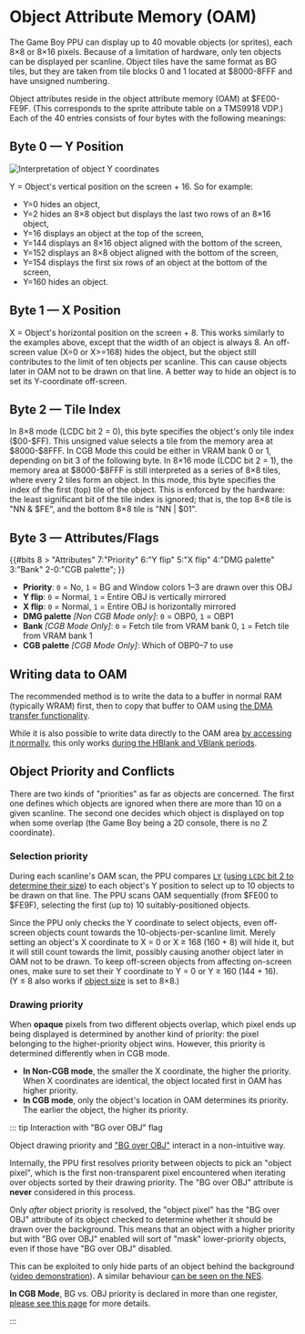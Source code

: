 
# Object Attribute Memory (OAM)

The Game Boy PPU can display up to 40 movable objects (or sprites), each 8×8 or
8×16 pixels. Because of a limitation of hardware, only ten objects
can be displayed per scanline. Object tiles have the same format as
BG tiles, but they are taken from tile blocks 0 and 1 located at
$8000-8FFF and have unsigned numbering.

Object attributes reside in the object attribute memory (OAM) at \$FE00-FE9F.
(This corresponds to the sprite attribute table on a TMS9918 VDP.)
Each of the 40 entries consists of
four bytes with the following meanings:

## Byte 0 — Y Position

![Interpretation of object Y coordinates](imgs/Objects_vertical_position.png)

Y = Object's vertical position on the screen + 16. So for example:

- Y=0 hides an object,
- Y=2 hides an 8×8 object but displays the last two rows of an 8×16 object,
- Y=16 displays an object at the top of the screen,
- Y=144 displays an 8×16 object aligned with the bottom of the screen,
- Y=152 displays an 8×8 object aligned with the bottom of the screen,
- Y=154 displays the first six rows of an object at the bottom of the screen,
- Y=160 hides an object.

## Byte 1 — X Position

X = Object's horizontal position on the screen + 8. This works similarly
to the examples above, except that the width of an object is always 8. An
off-screen value (X=0 or X\>=168) hides the object, but the object still
contributes to the limit of ten objects per scanline.
This can cause objects later in OAM not to be drawn on that line.
A better way to hide an object is to set its Y-coordinate off-screen.

## Byte 2 — Tile Index

In 8×8 mode (LCDC bit 2 = 0), this byte specifies the object's only tile index (\$00-\$FF).
This unsigned value selects a tile from the memory area at \$8000-\$8FFF.
In CGB Mode this could be either in
VRAM bank 0 or 1, depending on bit 3 of the following byte.
In 8×16 mode (LCDC bit 2 = 1), the memory area at \$8000-\$8FFF is still interpreted
as a series of 8×8 tiles, where every 2 tiles form an object. In this mode, this byte
specifies the index of the first (top) tile of the object. This is enforced by the
hardware: the least significant bit of the tile index is ignored; that is, the top 8×8
tile is "NN & \$FE", and the bottom 8×8 tile is "NN | \$01".

## Byte 3 — Attributes/Flags

{{#bits 8 >
  "Attributes"  7:"Priority" 6:"Y flip" 5:"X flip" 4:"DMG palette" 3:"Bank" 2-0:"CGB palette";
}}

- **Priority**: `0` = No, `1` = BG and Window colors 1–3 are drawn over this OBJ
- **Y flip**: `0` = Normal, `1` = Entire OBJ is vertically mirrored
- **X flip**: `0` = Normal, `1` = Entire OBJ is horizontally mirrored
- **DMG palette** *\[Non CGB Mode only\]*: `0` = OBP0, `1` = OBP1
- **Bank** *\[CGB Mode Only\]*: `0` = Fetch tile from VRAM bank 0, `1` = Fetch tile from VRAM bank 1
- **CGB palette** *\[CGB Mode Only\]*: Which of OBP0–7 to use

## Writing data to OAM

The recommended method is to write the data to a buffer in normal RAM
(typically WRAM) first, then to copy that buffer to OAM using
[the DMA transfer functionality](<#OAM DMA Transfer>).

While it is also possible to write data directly to the OAM area
[by accessing it normally](<#OAM (memory area at $FE00-$FE9F) is accessible during Modes 0-1>),
this only works [during the HBlank and VBlank periods](<#PPU modes>).

## Object Priority and Conflicts

There are two kinds of "priorities" as far as objects are concerned.
The first one defines which objects are ignored when there are more than 10 on a
given scanline. The second one decides which object is displayed on top when some
overlap (the Game Boy being a 2D console, there is no Z coordinate).

### Selection priority

During each scanline's OAM scan, the PPU compares [`LY`](<#FF44 — LY: LCD Y coordinate \[read-only\]>)
([using `LCDC` bit 2 to determine their size](<#LCDC.2 — OBJ size>)) to each
object's Y position to select up to 10 objects to be drawn on that line.
The PPU scans OAM sequentially (from $FE00 to $FE9F), selecting the first (up to)
10 suitably-positioned objects.

Since the PPU only checks the Y coordinate to select objects, even
off-screen objects count towards the 10-objects-per-scanline limit.
Merely setting an object's X coordinate to X&nbsp;=&nbsp;0 or X&nbsp;≥&nbsp;168
(160&nbsp;+&nbsp;8) will hide it, but it will still count towards the
limit, possibly causing another object later in OAM not
to be drawn. To keep off-screen objects from affecting on-screen ones, make
sure to set their Y coordinate to Y&nbsp;=&nbsp;0 or Y&nbsp;≥&nbsp;160
(144&nbsp;+&nbsp;16).
(Y&nbsp;≤&nbsp;8 also works if [object size](<#LCDC.2 — OBJ size>) is set to 8×8.)

### Drawing priority

When **opaque** pixels from two different objects overlap, which pixel ends up
being displayed is determined by another kind of priority: the pixel belonging
to the higher-priority object wins. However, this priority is determined
differently when in CGB mode.

- **In Non-CGB mode**, the smaller the X coordinate, the higher the priority.
  When X coordinates are identical, the object located first in OAM has higher
  priority.
- **In CGB mode**, only the object's location in OAM determines its priority.
  The earlier the object, the higher its priority.

::: tip Interaction with "BG over OBJ" flag

Object drawing priority and ["BG over OBJ"](<#BG Map Attributes (CGB Mode only)>) interact in a non-intuitive way.

Internally, the PPU first resolves priority between objects to
pick an "object pixel", which is the first non-transparent pixel encountered
when iterating over objects sorted by their drawing priority.
The "BG over OBJ" attribute is **never** considered in this process.

Only *after* object priority is resolved, the "object pixel" has the "BG over
OBJ" attribute of its object checked to determine whether it should be drawn
over the background.
This means that an object with a higher priority but with "BG over OBJ" enabled
will sort of "mask" lower-priority objects, even if those have "BG over OBJ"
disabled.

This can be exploited to only hide parts of an object behind the background
([video demonstration](https://youtu.be/B8sJGgCVvnk)).
A similar behaviour [can be seen on the NES](https://forums.nesdev.org/viewtopic.php?f=10&t=16861).

**In CGB Mode**, BG vs. OBJ priority is declared in more than one register, [please see this page](<#BG-to-OBJ Priority in CGB Mode>) for more details.

:::
